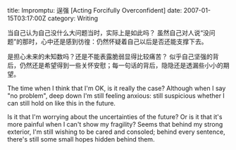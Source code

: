 title: Impromptu: 逞强 [Acting Forcifully Overconfident]
date: 2007-01-15T03:17:00Z
category: Writing

当自己认为自己没什么大问题当时，实际上是如此吗？
虽然自己对人说“没问题”的那时，心中还是感到彷徨：仍然怀疑着自己以后是否还能支撑下去。

是担心未来的未知数吗？还是不能表露脆弱显得比较痛苦？
似乎自己坚强的背后，仍然还是希望得到一些关怀安慰；每一句话的背后，隐隐还是透漏些小小的期望。

The time when I think that I'm OK, is it really the case?
Although when I say "no problem", deep down I'm still feeling anxious: still suspicious whether I can still hold on like this in the future.

Is it that I'm worrying about the uncertainties of the future? Or is it that it's more painful when I can't show my fragility?
Seems that behind my strong exterior, I'm still wishing to be cared and consoled; behind every sentence, there's still some small hopes hidden behind them.

